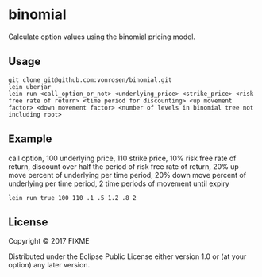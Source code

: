# binomial

Calculate option values using the binomial pricing model.

## Usage

```
git clone git@github.com:vonrosen/binomial.git
lein uberjar
lein run <call_option_or_not> <underlying_price> <strike_price> <risk free rate of return> <time period for discounting> <up movement factor> <down movement factor> <number of levels in binomial tree not including root>
```

## Example
  
call option, 100 underlying price, 110 strike price, 10% risk free rate of return, discount over half the period of risk free rate of return, 20% up move percent of underlying per time period, 20% down move percent of underlying per time period, 2 time periods of movement until expiry

```lein run true 100 110 .1 .5 1.2 .8 2```

## License

Copyright © 2017 FIXME

Distributed under the Eclipse Public License either version 1.0 or (at
your option) any later version.
